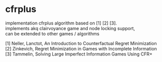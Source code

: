 # cfrplus

implementation cfrplus algorithm based on [1] [2] [3].   
implements akq clairvoyance game and node locking support,  
can be extended to other games / algorithms

[1] Neller, Lanctot, An Introduction to Counterfactual Regret Minimization  
[2] Zinkevich, Regret Minimization in Games with Incomplete Information  
[3] Tammelin, Solving Large Imperfect Information Games Using CFR+  
